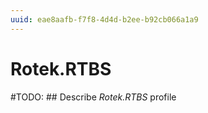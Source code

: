 ```yaml
---
uuid: eae8aafb-f7f8-4d4d-b2ee-b92cb066a1a9
---
```



# Rotek.RTBS


#TODO: ## Describe *Rotek.RTBS* profile

